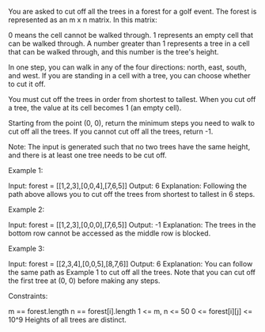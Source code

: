 You are asked to cut off all the trees in a forest for a golf event. The
forest is represented as an m x n matrix. In this matrix:


0 means the cell cannot be walked through.
1 represents an empty cell that can be walked through.
A number greater than 1 represents a tree in a cell that can be walked
through, and this number is the tree's height.


In one step, you can walk in any of the four directions: north, east, south,
and west. If you are standing in a cell with a tree, you can choose whether
to cut it off.

You must cut off the trees in order from shortest to tallest. When you cut
off a tree, the value at its cell becomes 1 (an empty cell).

Starting from the point (0, 0), return the minimum steps you need to walk to
cut off all the trees. If you cannot cut off all the trees, return -1.

Note: The input is generated such that no two trees have the same height, and
there is at least one tree needs to be cut off.


Example 1:


Input: forest = [[1,2,3],[0,0,4],[7,6,5]]
Output: 6
Explanation: Following the path above allows you to cut off the trees from
shortest to tallest in 6 steps.


Example 2:


Input: forest = [[1,2,3],[0,0,0],[7,6,5]]
Output: -1
Explanation: The trees in the bottom row cannot be accessed as the middle row
is blocked.


Example 3:


Input: forest = [[2,3,4],[0,0,5],[8,7,6]]
Output: 6
Explanation: You can follow the same path as Example 1 to cut off all the
trees.
Note that you can cut off the first tree at (0, 0) before making any
steps.



Constraints:


m == forest.length
n == forest[i].length
1 <= m, n <= 50
0 <= forest[i][j] <= 10^9
Heights of all trees are distinct.




